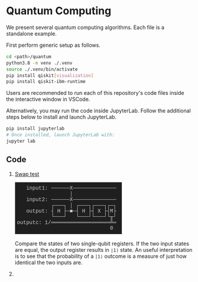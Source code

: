 # Quantum Computing

We present several quantum computing algorithms. Each file is a standalone example. 

First perform generic setup as follows.  

```bash
cd <path>/quantum
python3.8 -m venv ./.venv
source ./.venv/bin/activate
pip install qiskit[visualization]
pip install qiskit-ibm-runtime
```

Users are recommended to run each of this repository's code files inside the interactive window in VSCode.

Alternatively, you may run the code inside JupyterLab. Follow the additional steps below to install and launch JupyterLab. 
```bash
pip install jupyterlab
# Once installed, launch JupyterLab with:
jupyter lab
```

## Code

1. [Swap test](swap_test.py)
   
    ![](docs/_static/swap_test.png)

    Compare the states of two single-qubit registers. If the two input states are equal, the output register results in `∣1⟩` state. An useful interpretation is to see that the probability of a `|1⟩` outcome is a measure of just how identical the two inputs are.

1.  